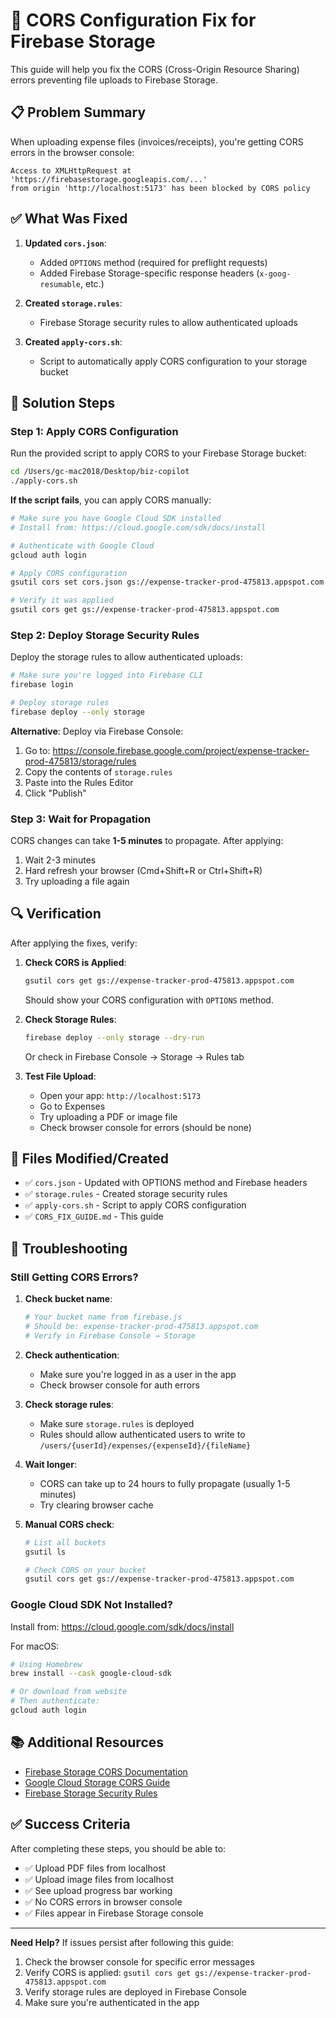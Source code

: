 # 🔧 CORS Configuration Fix for Firebase Storage

This guide will help you fix the CORS (Cross-Origin Resource Sharing) errors preventing file uploads to Firebase Storage.

## 📋 Problem Summary

When uploading expense files (invoices/receipts), you're getting CORS errors in the browser console:
```
Access to XMLHttpRequest at 'https://firebasestorage.googleapis.com/...' 
from origin 'http://localhost:5173' has been blocked by CORS policy
```

## ✅ What Was Fixed

1. **Updated `cors.json`**:
   - Added `OPTIONS` method (required for preflight requests)
   - Added Firebase Storage-specific response headers (`x-goog-resumable`, etc.)

2. **Created `storage.rules`**:
   - Firebase Storage security rules to allow authenticated uploads

3. **Created `apply-cors.sh`**:
   - Script to automatically apply CORS configuration to your storage bucket

## 🚀 Solution Steps

### Step 1: Apply CORS Configuration

Run the provided script to apply CORS to your Firebase Storage bucket:

```bash
cd /Users/gc-mac2018/Desktop/biz-copilot
./apply-cors.sh
```

**If the script fails**, you can apply CORS manually:

```bash
# Make sure you have Google Cloud SDK installed
# Install from: https://cloud.google.com/sdk/docs/install

# Authenticate with Google Cloud
gcloud auth login

# Apply CORS configuration
gsutil cors set cors.json gs://expense-tracker-prod-475813.appspot.com

# Verify it was applied
gsutil cors get gs://expense-tracker-prod-475813.appspot.com
```

### Step 2: Deploy Storage Security Rules

Deploy the storage rules to allow authenticated uploads:

```bash
# Make sure you're logged into Firebase CLI
firebase login

# Deploy storage rules
firebase deploy --only storage
```

**Alternative**: Deploy via Firebase Console:
1. Go to: https://console.firebase.google.com/project/expense-tracker-prod-475813/storage/rules
2. Copy the contents of `storage.rules`
3. Paste into the Rules Editor
4. Click "Publish"

### Step 3: Wait for Propagation

CORS changes can take **1-5 minutes** to propagate. After applying:

1. Wait 2-3 minutes
2. Hard refresh your browser (Cmd+Shift+R or Ctrl+Shift+R)
3. Try uploading a file again

## 🔍 Verification

After applying the fixes, verify:

1. **Check CORS is Applied**:
   ```bash
   gsutil cors get gs://expense-tracker-prod-475813.appspot.com
   ```
   Should show your CORS configuration with `OPTIONS` method.

2. **Check Storage Rules**:
   ```bash
   firebase deploy --only storage --dry-run
   ```
   Or check in Firebase Console → Storage → Rules tab

3. **Test File Upload**:
   - Open your app: `http://localhost:5173`
   - Go to Expenses
   - Try uploading a PDF or image file
   - Check browser console for errors (should be none)

## 📝 Files Modified/Created

- ✅ `cors.json` - Updated with OPTIONS method and Firebase headers
- ✅ `storage.rules` - Created storage security rules
- ✅ `apply-cors.sh` - Script to apply CORS configuration
- ✅ `CORS_FIX_GUIDE.md` - This guide

## 🐛 Troubleshooting

### Still Getting CORS Errors?

1. **Check bucket name**:
   ```bash
   # Your bucket name from firebase.js
   # Should be: expense-tracker-prod-475813.appspot.com
   # Verify in Firebase Console → Storage
   ```

2. **Check authentication**:
   - Make sure you're logged in as a user in the app
   - Check browser console for auth errors

3. **Check storage rules**:
   - Make sure `storage.rules` is deployed
   - Rules should allow authenticated users to write to `/users/{userId}/expenses/{expenseId}/{fileName}`

4. **Wait longer**:
   - CORS can take up to 24 hours to fully propagate (usually 1-5 minutes)
   - Try clearing browser cache

5. **Manual CORS check**:
   ```bash
   # List all buckets
   gsutil ls
   
   # Check CORS on your bucket
   gsutil cors get gs://expense-tracker-prod-475813.appspot.com
   ```

### Google Cloud SDK Not Installed?

Install from: https://cloud.google.com/sdk/docs/install

For macOS:
```bash
# Using Homebrew
brew install --cask google-cloud-sdk

# Or download from website
# Then authenticate:
gcloud auth login
```

## 📚 Additional Resources

- [Firebase Storage CORS Documentation](https://firebase.google.com/docs/storage/web/upload-files#cors_configuration)
- [Google Cloud Storage CORS Guide](https://cloud.google.com/storage/docs/configuring-cors)
- [Firebase Storage Security Rules](https://firebase.google.com/docs/storage/security)

## ✅ Success Criteria

After completing these steps, you should be able to:
- ✅ Upload PDF files from localhost
- ✅ Upload image files from localhost
- ✅ See upload progress bar working
- ✅ No CORS errors in browser console
- ✅ Files appear in Firebase Storage console

---

**Need Help?** If issues persist after following this guide:
1. Check the browser console for specific error messages
2. Verify CORS is applied: `gsutil cors get gs://expense-tracker-prod-475813.appspot.com`
3. Verify storage rules are deployed in Firebase Console
4. Make sure you're authenticated in the app

